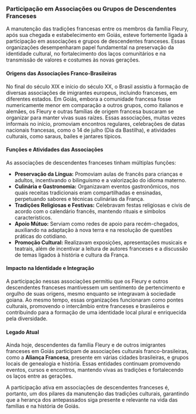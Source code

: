 ### Participação em Associações ou Grupos de Descendentes Franceses

A manutenção das tradições francesas entre os membros da família Fleury, após sua chegada e estabelecimento em Goiás, esteve fortemente ligada à participação em associações e grupos de descendentes franceses. Essas organizações desempenharam papel fundamental na preservação da identidade cultural, no fortalecimento dos laços comunitários e na transmissão de valores e costumes às novas gerações.

#### Origens das Associações Franco-Brasileiras

No final do século XIX e início do século XX, o Brasil assistiu à formação de diversas associações de imigrantes europeus, incluindo franceses, em diferentes estados. Em Goiás, embora a comunidade francesa fosse numericamente menor em comparação a outros grupos, como italianos e alemães, os Fleury e outras famílias de origem francesa buscaram se organizar para manter vivas suas raízes. Essas associações, muitas vezes informais no início, promoviam encontros regulares, celebrações de datas nacionais francesas, como o 14 de julho (Dia da Bastilha), e atividades culturais, como saraus, bailes e jantares típicos.

#### Funções e Atividades das Associações

As associações de descendentes franceses tinham múltiplas funções:

- **Preservação da Língua:** Promoviam aulas de francês para crianças e adultos, incentivando o bilinguismo e a valorização do idioma materno.
- **Culinária e Gastronomia:** Organizavam eventos gastronômicos, nos quais receitas tradicionais eram compartilhadas e ensinadas, perpetuando sabores e técnicas culinárias da França.
- **Tradições Religiosas e Festivas:** Celebravam festas religiosas e civis de acordo com o calendário francês, mantendo rituais e símbolos característicos.
- **Apoio Mútuo:** Serviam como redes de apoio para recém-chegados, auxiliando na adaptação à nova terra e na resolução de questões práticas do cotidiano.
- **Promoção Cultural:** Realizavam exposições, apresentações musicais e teatrais, além de incentivar a leitura de autores franceses e a discussão de temas ligados à história e cultura da França.

#### Impacto na Identidade e Integração

A participação nessas associações permitiu que os Fleury e outros descendentes franceses mantivessem um sentimento de pertencimento e orgulho de suas origens, mesmo enquanto se integravam à sociedade goiana. Ao mesmo tempo, essas organizações funcionaram como pontes culturais, promovendo o intercâmbio entre franceses e brasileiros e contribuindo para a formação de uma identidade local plural e enriquecida pela diversidade.

#### Legado Atual

Ainda hoje, descendentes da família Fleury e de outros imigrantes franceses em Goiás participam de associações culturais franco-brasileiras, como a **Aliança Francesa**, presente em várias cidades brasileiras, e grupos locais de genealogia e história. Essas entidades continuam promovendo eventos, cursos e encontros, mantendo vivas as tradições e fortalecendo os laços entre as gerações.

A participação ativa em associações de descendentes franceses é, portanto, um dos pilares da manutenção das tradições culturais, garantindo que a herança dos antepassados siga presente e relevante na vida das famílias e na história de Goiás.